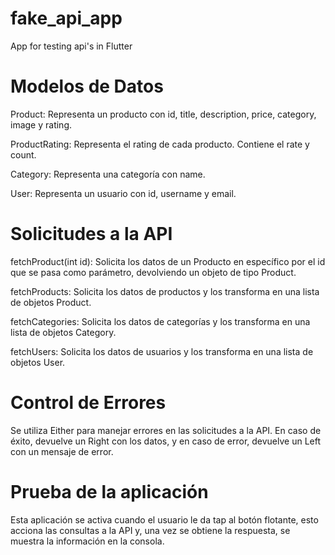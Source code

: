 # fake_api_app
App for testing api's in Flutter

# Modelos de Datos
Product: Representa un producto con id, title, description, price, category, image y rating.

ProductRating: Representa el rating de cada producto. Contiene el rate y count.

Category: Representa una categoría con name.

User: Representa un usuario con id, username y email.

# Solicitudes a la API
fetchProduct(int id): Solicita los datos de un Producto en específico por el id que se pasa como parámetro, devolviendo un objeto de tipo Product.

fetchProducts: Solicita los datos de productos y los transforma en una lista de objetos Product.

fetchCategories: Solicita los datos de categorías y los transforma en una lista de objetos Category.

fetchUsers: Solicita los datos de usuarios y los transforma en una lista de objetos User.

# Control de Errores
Se utiliza Either para manejar errores en las solicitudes a la API. En caso de éxito, devuelve un Right con los datos, y en caso de error, devuelve un Left con un mensaje de error.

# Prueba de la aplicación
Esta aplicación se activa cuando el usuario le da tap al botón flotante, esto acciona las consultas a la API y, una vez se obtiene la respuesta, se muestra la información en la consola.
